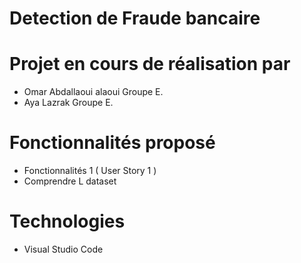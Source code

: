 # Detection de Fraude bancaire  


# Projet en cours de réalisation par 
- Omar Abdallaoui alaoui Groupe E.
- Aya Lazrak Groupe E.

# Fonctionnalités proposé
- Fonctionnalités 1 ( User Story 1 )
- Comprendre L dataset 

# Technologies
- Visual Studio Code

